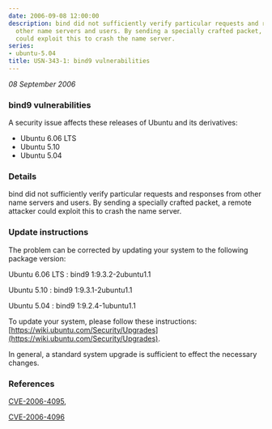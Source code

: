 ```yaml
---
date: 2006-09-08 12:00:00
description: bind did not sufficiently verify particular requests and responses from
  other name servers and users. By sending a specially crafted packet, a remote attacker
  could exploit this to crash the name server.
series:
- ubuntu-5.04
title: USN-343-1: bind9 vulnerabilities
---
```


*08 September 2006*

### bind9 vulnerabilities

A security issue affects these releases of Ubuntu and its derivatives:

* Ubuntu 6.06 LTS
* Ubuntu 5.10
* Ubuntu 5.04

### Details

bind did not sufficiently verify particular requests and responses from other name servers and users. By sending a specially crafted packet, a remote attacker could exploit this to crash the name server.

### Update instructions

The problem can be corrected by updating your system to the following package version:

Ubuntu 6.06 LTS
 : bind9 <span>1:9.3.2-2ubuntu1.1</span>

Ubuntu 5.10
 : bind9 <span>1:9.3.1-2ubuntu1.1</span>

Ubuntu 5.04
 : bind9 <span>1:9.2.4-1ubuntu1.1</span>

To update your system, please follow these instructions: [https://wiki.ubuntu.com/Security/Upgrades](https://wiki.ubuntu.com/Security/Upgrades).

In general, a standard system upgrade is sufficient to effect the necessary changes.

### References

 
 [CVE-2006-4095](http://people.ubuntu.com/~ubuntu-security/cve/CVE-2006-4095), 

 [CVE-2006-4096](http://people.ubuntu.com/~ubuntu-security/cve/CVE-2006-4096)